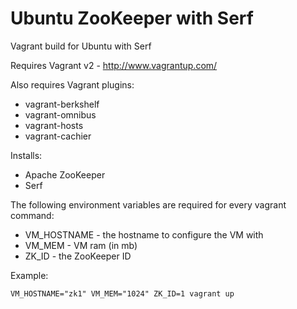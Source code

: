 Ubuntu ZooKeeper with Serf
==========================

Vagrant build for Ubuntu with Serf

Requires Vagrant v2 - http://www.vagrantup.com/

Also requires Vagrant plugins:
  - vagrant-berkshelf
  - vagrant-omnibus
  - vagrant-hosts
  - vagrant-cachier

Installs:
  - Apache ZooKeeper
  - Serf

The following environment variables are required for every vagrant command:

  - VM_HOSTNAME - the hostname to configure the VM with
  - VM_MEM - VM ram (in mb)
  - ZK_ID - the ZooKeeper ID

Example:

    VM_HOSTNAME="zk1" VM_MEM="1024" ZK_ID=1 vagrant up